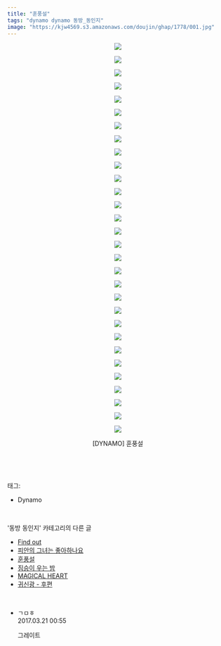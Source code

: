 ```yaml
---
title: "훈풍설"
tags: "dynamo dynamo 동방_동인지"
image: "https://kjw4569.s3.amazonaws.com/doujin/ghap/1778/001.jpg"
---
```

<div class="article">
<p style="text-align: center; clear: none; float: none;"><img src="{{ site.imgserver3 }}/ghap/1778/001.jpg"/></p>
<p style="text-align: center; clear: none; float: none;"><img src="{{ site.imgserver3 }}/ghap/1778/002.jpg"/></p>
<p style="text-align: center; clear: none; float: none;"><img src="{{ site.imgserver3 }}/ghap/1778/003.jpg"/></p>
<p style="text-align: center; clear: none; float: none;"><img src="{{ site.imgserver3 }}/ghap/1778/004.jpg"/></p>
<p style="text-align: center; clear: none; float: none;"><img src="{{ site.imgserver3 }}/ghap/1778/005.jpg"/></p>
<p style="text-align: center; clear: none; float: none;"><img src="{{ site.imgserver3 }}/ghap/1778/006.jpg"/></p>
<p style="text-align: center; clear: none; float: none;"><img src="{{ site.imgserver3 }}/ghap/1778/007.jpg"/></p>
<p style="text-align: center; clear: none; float: none;"><img src="{{ site.imgserver3 }}/ghap/1778/008.jpg"/></p>
<p style="text-align: center; clear: none; float: none;"><img src="{{ site.imgserver3 }}/ghap/1778/009.jpg"/></p>
<p style="text-align: center; clear: none; float: none;"><img src="{{ site.imgserver3 }}/ghap/1778/010.jpg"/></p>
<p style="text-align: center; clear: none; float: none;"><img src="{{ site.imgserver3 }}/ghap/1778/011.jpg"/></p>
<p style="text-align: center; clear: none; float: none;"><img src="{{ site.imgserver3 }}/ghap/1778/012.jpg"/></p>
<p style="text-align: center; clear: none; float: none;"><img src="{{ site.imgserver3 }}/ghap/1778/013.jpg"/></p>
<p style="text-align: center; clear: none; float: none;"><img src="{{ site.imgserver3 }}/ghap/1778/014.jpg"/></p>
<p style="text-align: center; clear: none; float: none;"><img src="{{ site.imgserver3 }}/ghap/1778/015.jpg"/></p>
<p style="text-align: center; clear: none; float: none;"><img src="{{ site.imgserver3 }}/ghap/1778/016.jpg"/></p>
<p style="text-align: center; clear: none; float: none;"><img src="{{ site.imgserver3 }}/ghap/1778/017.jpg"/></p>
<p style="text-align: center; clear: none; float: none;"><img src="{{ site.imgserver3 }}/ghap/1778/018.jpg"/></p>
<p style="text-align: center; clear: none; float: none;"><img src="{{ site.imgserver3 }}/ghap/1778/019.jpg"/></p>
<p style="text-align: center; clear: none; float: none;"><img src="{{ site.imgserver3 }}/ghap/1778/020.jpg"/></p>
<p style="text-align: center; clear: none; float: none;"><img src="{{ site.imgserver3 }}/ghap/1778/021.jpg"/></p>
<p style="text-align: center; clear: none; float: none;"><img src="{{ site.imgserver3 }}/ghap/1778/022.jpg"/></p>
<p style="text-align: center; clear: none; float: none;"><img src="{{ site.imgserver3 }}/ghap/1778/023.jpg"/></p>
<p style="text-align: center; clear: none; float: none;"><img src="{{ site.imgserver3 }}/ghap/1778/024.jpg"/></p>
<p style="text-align: center; clear: none; float: none;"><img src="{{ site.imgserver3 }}/ghap/1778/025.jpg"/></p>
<p style="text-align: center; clear: none; float: none;"><img src="{{ site.imgserver3 }}/ghap/1778/026.jpg"/></p>
<p style="text-align: center; clear: none; float: none;"><img src="{{ site.imgserver3 }}/ghap/1778/027.jpg"/></p>
<p style="text-align: center; clear: none; float: none;"><img src="{{ site.imgserver3 }}/ghap/1778/028.jpg"/></p>
<p style="text-align: center; clear: none; float: none;"><img src="{{ site.imgserver3 }}/ghap/1778/029.jpg"/></p>
<p style="text-align: center; clear: none; float: none;"><img src="{{ site.imgserver3 }}/ghap/1778/030.jpg"/></p>
<p style="text-align: center; clear: none; float: none;">[DYNAMO] 훈풍설</p>
<p><br/></p>
</div><br/>
<div class="tagTrail">
<p>태그: </p>
<ul>
<li>Dynamo</li>
</ul>
</div><br/>
<div class="another">
<p>'동방 동인지' 카테고리의 다른 글</p>
<ul>
<li><a href="/ghap_1780">Find out</a></li>
<li><a href="/ghap_1779">피안의 그녀는 좋아하나요</a></li>
<li><a href="/ghap_1778">훈풍설</a></li>
<li><a href="/ghap_1776">짐승이 우는 밤</a></li>
<li><a href="/ghap_1775">MAGICAL HEART</a></li>
<li><a href="/ghap_1774">귀신광 - 후편</a></li>
</ul>
</div><br/>
<div class="cb_module cb_fluid">
<div class="cb_wrt cb_profile">
<div class="comment">
<ul>
<li class="cb_thumb_off" id="comment14944667">
<div class="cb_comment_area">
<div class="cb_info_area">
<div class="cb_section">
<span class="cb_nick_name">ㄱㅁㅎ</span>
</div>
<div class="cb_section">
<span class="cb_date">2017.03.21 00:55 </span>
</div>
</div>
<div class="cb_dsc_comment">
<p class="cb_dsc">
											그레이트
										</p>
</div>
</div></li>
</ul>
</div>
</div><!-- commentList close -->
</div><br/>
